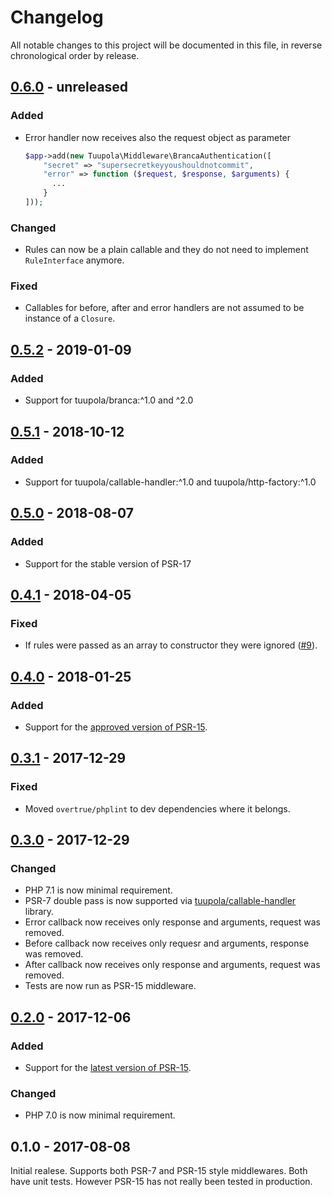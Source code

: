 # Changelog

All notable changes to this project will be documented in this file, in reverse chronological order by release.

## [0.6.0](https://github.com/tuupola/branca-middleware/compare/0.5.2...master) - unreleased
### Added
- Error handler now receives also the request object as parameter
  ```php
  $app->add(new Tuupola\Middleware\BrancaAuthentication([
      "secret" => "supersecretkeyyoushouldnotcommit",
      "error" => function ($request, $response, $arguments) {
        ...
      }
  ]));
  ```

### Changed
- Rules can now be a plain callable and they do not need to implement `RuleInterface` anymore.

### Fixed
- Callables for before, after and error handlers are not assumed to be instance of a `Closure`.

## [0.5.2](https://github.com/tuupola/branca-middleware/compare/0.5.1...0.5.2) - 2019-01-09
### Added
- Support for tuupola/branca:^1.0 and ^2.0

## [0.5.1](https://github.com/tuupola/branca-middleware/compare/0.5.0...0.5.1) - 2018-10-12
### Added
- Support for tuupola/callable-handler:^1.0 and tuupola/http-factory:^1.0

## [0.5.0](https://github.com/tuupola/branca-middleware/compare/0.4.1...0.5.0) - 2018-08-07
### Added
- Support for the stable version of PSR-17

## [0.4.1](https://github.com/tuupola/branca-middleware/compare/0.3.0...0.4.1) - 2018-04-05
### Fixed
- If rules were passed as an array to constructor they were ignored ([#9](https://github.com/tuupola/branca-middleware/pull/9)).

## [0.4.0](https://github.com/tuupola/branca-middleware/compare/0.3.1...0.4.0) - 2018-01-25
### Added
- Support for the [approved version of PSR-15](https://github.com/php-fig/http-server-middleware).

## [0.3.1](https://github.com/tuupola/branca-middleware/compare/0.3.0...0.3.1) - 2017-12-29
### Fixed
- Moved `overtrue/phplint` to dev dependencies where it belongs.

## [0.3.0](https://github.com/tuupola/branca-middleware/compare/0.2.0...0.3.0) - 2017-12-29
### Changed
- PHP 7.1 is now minimal requirement.
- PSR-7 double pass is now supported via [tuupola/callable-handler](https://github.com/tuupola/callable-handler) library.
- Error callback now receives only response and arguments, request was removed.
- Before callback now receives only requesr and arguments, response was removed.
- After callback now receives only response and arguments, request was removed.
- Tests are now run as PSR-15 middleware.

## [0.2.0](https://github.com/tuupola/branca-middleware/compare/0.1.0...0.2.0) - 2017-12-06
### Added
- Support for the [latest version of PSR-15](https://github.com/http-interop/http-server-middleware).

### Changed
-  PHP 7.0 is now minimal requirement.

## 0.1.0 - 2017-08-08
Initial realese. Supports both PSR-7 and PSR-15 style middlewares. Both have unit tests. However PSR-15 has not really been tested in production.

